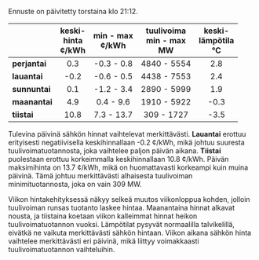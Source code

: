 Ennuste on päivitetty torstaina klo 21:12.

|             | keski-<br>hinta<br>¢/kWh | min - max<br>¢/kWh | tuulivoima<br>min - max<br>MW | keski-<br>lämpötila<br>°C |
|:------------|:----------------:|:----------------:|:-------------:|:-------------:|
| **perjantai**   |       0.3       |     -0.3 - 0.8     |   4840 - 5554    |      2.8      |
| **lauantai**   |      -0.2       |     -0.6 - 0.5     |   4438 - 7553    |      2.4      |
| **sunnuntai**  |       0.1       |     -1.2 - 3.4     |   2890 - 5999    |      1.9      |
| **maanantai**  |       4.9       |     0.4 - 9.6      |   1910 - 5922    |     -0.3      |
| **tiistai**    |      10.8       |     7.3 - 13.7     |    309 - 1727    |     -3.5      |

Tulevina päivinä sähkön hinnat vaihtelevat merkittävästi. **Lauantai** erottuu erityisesti negatiivisella keskihinnallaan -0.2 ¢/kWh, mikä johtuu suuresta tuulivoimatuotannosta, joka vaihtelee paljon päivän aikana. **Tiistai** puolestaan erottuu korkeimmalla keskihinnallaan 10.8 ¢/kWh. Päivän maksimihinta on 13.7 ¢/kWh, mikä on huomattavasti korkeampi kuin muina päivinä. Tämä johtuu merkittävästi alhaisesta tuulivoiman minimituotannosta, joka on vain 309 MW. 

Viikon hintakehityksessä näkyy selkeä muutos viikonloppua kohden, jolloin tuulivoiman runsas tuotanto laskee hintaa. Maanantaina hinnat alkavat nousta, ja tiistaina koetaan viikon kalleimmat hinnat heikon tuulivoimatuotannon vuoksi. Lämpötilat pysyvät normaalilla talvikelillä, eivätkä ne vaikuta merkittävästi sähkön hintaan. Viikon aikana sähkön hinta vaihtelee merkittävästi eri päivinä, mikä liittyy voimakkaasti tuulivoimatuotannon vaihteluihin.